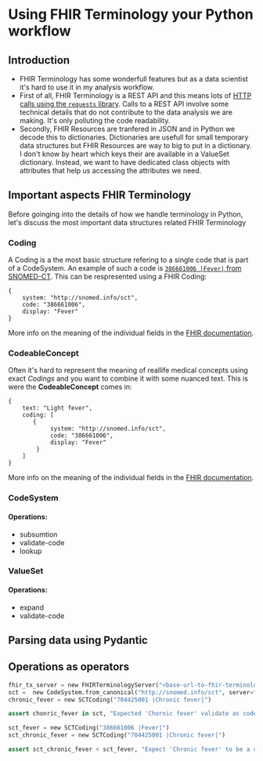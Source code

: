 # Using FHIR Terminology your Python workflow

## Introduction

- FHIR Terminology has some wonderfull features but as a data scientist it's hard to use it in my analysis workflow.
- First of all, FHIR Terminology is a REST API and this means lots of [HTTP calls using the `requests` library](https://requests.readthedocs.io/en/latest/). Calls to a REST API involve some technical details that do not contribute to the data analysis we are making. It's only polluting the code readability.
- Secondly, FHIR Resources are tranfered in JSON and in Python we decode this to dictionaries. Dictionaries are usefull for small temporary data structures but FHIR Resources are way to big to put in a dictionary. I don't know by heart which keys their are available in a ValueSet dictionary. Instead, we want to have dedicated class objects with attributes that help us accessing the attributes we need.

## Important aspects FHIR Terminology

Before goinging into the details of how we handle terminology in Python, let's discuss the most important data structures related FHIR Terminology

### Coding

A Coding is a the most basic structure refering to a single code that is part of a CodeSystem. An example of such a code is [`386661006 |Fever|` from SNOMED-CT](https://browser.ihtsdotools.org/?perspective=full&conceptId1=386661006&edition=MAIN&release=&languages=en). This can be respresented using a FHIR Coding:

```fhir+json
{
    system: "http://snomed.info/sct",
    code: "386661006",
    display: "Fever"
}
```

More info on the meaning of the individual fields in the [FHIR documentation](https://build.fhir.org/datatypes.html#Coding).

### CodeableConcept

Often it's hard to represent the meaning of reallife medical concepts using exact _Codings_ and you want to combine it with some nuanced text. This is were the **CodeableConcept** comes in:

```fhir+json
{
    text: "Light fever",
    coding: [
       {
            system: "http://snomed.info/sct",
            code: "386661006",
            display: "Fever"
        }
    ]
}
```

More info on the meaning of the individual fields in the [FHIR documentation](https://build.fhir.org/datatypes.html#CodeableConcept).

### CodeSystem

#### Operations:

- subsumtion
- validate-code
- lookup

### ValueSet

#### Operations:

- expand
- validate-code

## Parsing data using Pydantic

## Operations as operators

```python
fhir_tx_server = new FHIRTerminologyServer("<base-url-to-fhir-terminology>")
sct =  new CodeSystem.from_canonical("http://snomed.info/sct", server=fhir_tx_server)
chronic_fever = new SCTCoding("704425001 |Chronic fever|")

assert chonric_fever in sct, "Expected 'Chornic fever' validate as code part of SNOMED-CT"
```

```python
sct_fever = new SCTCoding("386661006 |Fever|")
sct_chronic_fever = new SCTCoding("704425001 |Chronic fever|")

assert sct_chronic_fever < sct_fever, "Expect 'Chronic fever' to be a child of 'Fever'"
```
